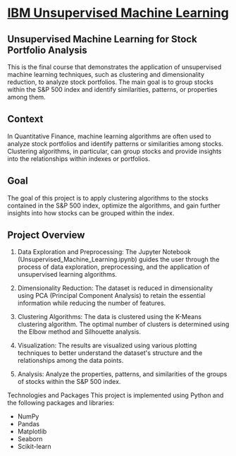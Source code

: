 # [IBM Unsupervised Machine Learning](https://www.coursera.org/learn/ibm-unsupervised-machine-learning)

## Unsupervised Machine Learning for Stock Portfolio Analysis

This is the final course that demonstrates the application of unsupervised machine learning techniques, such as clustering and dimensionality reduction, to analyze stock portfolios. The main goal is to group stocks within the S&P 500 index and identify similarities, patterns, or properties among them.

## Context
In Quantitative Finance, machine learning algorithms are often used to analyze stock portfolios and identify patterns or similarities among stocks. Clustering algorithms, in particular, can group stocks and provide insights into the relationships within indexes or portfolios.

## Goal
The goal of this project is to apply clustering algorithms to the stocks contained in the S&P 500 index, optimize the algorithms, and gain further insights into how stocks can be grouped within the index.

## Project Overview
1. Data Exploration and Preprocessing: The Jupyter Notebook (Unsupervised_Machine_Learning.ipynb) guides the user through the process of data exploration, preprocessing, and the application of unsupervised learning algorithms.

1. Dimensionality Reduction: The dataset is reduced in dimensionality using PCA (Principal Component Analysis) to retain the essential information while reducing the number of features.

1. Clustering Algorithms: The data is clustered using the K-Means clustering algorithm. The optimal number of clusters is determined using the Elbow method and Silhouette analysis.

1. Visualization: The results are visualized using various plotting techniques to better understand the dataset's structure and the relationships among the data points.

1. Analysis: Analyze the properties, patterns, and similarities of the groups of stocks within the S&P 500 index.

Technologies and Packages
This project is implemented using Python and the following packages and libraries:

- NumPy
- Pandas
- Matplotlib
- Seaborn
- Scikit-learn
